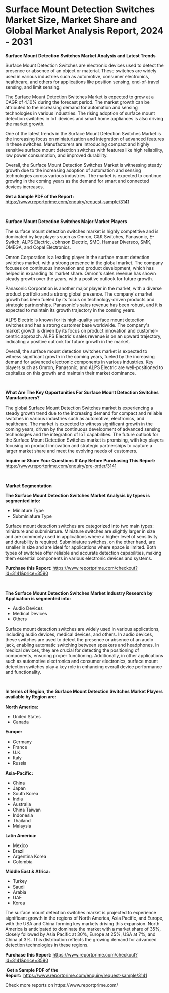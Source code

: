 <p><h1>Surface Mount Detection Switches Market Size, Market Share and Global Market Analysis Report, 2024 - 2031</h1></p><p><strong>Surface Mount Detection Switches Market Analysis and Latest Trends</strong></p>
<p><p>Surface Mount Detection Switches are electronic devices used to detect the presence or absence of an object or material. These switches are widely used in various industries such as automotive, consumer electronics, healthcare, and others for applications like position sensing, end-of-travel sensing, and limit sensing.</p><p>The Surface Mount Detection Switches Market is expected to grow at a CAGR of 4.10% during the forecast period. The market growth can be attributed to the increasing demand for automation and sensing technologies in various industries. The rising adoption of surface mount detection switches in IoT devices and smart home appliances is also driving the market growth.</p><p>One of the latest trends in the Surface Mount Detection Switches Market is the increasing focus on miniaturization and integration of advanced features in these switches. Manufacturers are introducing compact and highly sensitive surface mount detection switches with features like high reliability, low power consumption, and improved durability.</p><p>Overall, the Surface Mount Detection Switches Market is witnessing steady growth due to the increasing adoption of automation and sensing technologies across various industries. The market is expected to continue growing in the coming years as the demand for smart and connected devices increases.</p></p>
<p><strong>Get a Sample PDF of the Report:&nbsp;</strong> <a href="https://www.reportprime.com/enquiry/request-sample/3141">https://www.reportprime.com/enquiry/request-sample/3141</a></p>
<p>&nbsp;</p>
<p><strong>Surface Mount Detection Switches Major Market Players</strong></p>
<p><p>The surface mount detection switches market is highly competitive and is dominated by key players such as Omron, C&K Switches, Panasonic, E-Switch, ALPS Electric, Johnson Electric, SMC, Hamsar Diversco, SMK, OMEGA, and Copal Electronics.</p><p>Omron Corporation is a leading player in the surface mount detection switches market, with a strong presence in the global market. The company focuses on continuous innovation and product development, which has helped in expanding its market share. Omron's sales revenue has shown steady growth over the years, with a positive outlook for future growth.</p><p>Panasonic Corporation is another major player in the market, with a diverse product portfolio and a strong global presence. The company's market growth has been fueled by its focus on technology-driven products and strategic partnerships. Panasonic's sales revenue has been robust, and it is expected to maintain its growth trajectory in the coming years.</p><p>ALPS Electric is known for its high-quality surface mount detection switches and has a strong customer base worldwide. The company's market growth is driven by its focus on product innovation and customer-centric approach. ALPS Electric's sales revenue is on an upward trajectory, indicating a positive outlook for future growth in the market.</p><p>Overall, the surface mount detection switches market is expected to witness significant growth in the coming years, fueled by the increasing demand for advanced electronic components in various industries. Key players such as Omron, Panasonic, and ALPS Electric are well-positioned to capitalize on this growth and maintain their market dominance.</p></p>
<p>&nbsp;</p>
<p><strong>What Are The Key Opportunities For Surface Mount Detection Switches Manufacturers?</strong></p>
<p><p>The global Surface Mount Detection Switches market is experiencing a steady growth trend due to the increasing demand for compact and reliable switches in various industries such as automotive, electronics, and healthcare. The market is expected to witness significant growth in the coming years, driven by the continuous development of advanced sensing technologies and the integration of IoT capabilities. The future outlook for the Surface Mount Detection Switches market is promising, with key players focusing on product innovation and strategic partnerships to capture a larger market share and meet the evolving needs of customers.</p></p>
<p><strong>Inquire or Share Your Questions If Any Before Purchasing This Report:</strong> <a href="https://www.reportprime.com/enquiry/pre-order/3141">https://www.reportprime.com/enquiry/pre-order/3141</a></p>
<p>&nbsp;</p>
<p><strong>Market Segmentation</strong></p>
<p><strong>The Surface Mount Detection Switches Market Analysis by types is segmented into:</strong></p>
<p><ul><li>Miniature Type</li><li>Subminiature Type</li></ul></p>
<p><p>Surface mount detection switches are categorized into two main types: miniature and subminiature. Miniature switches are slightly larger in size and are commonly used in applications where a higher level of sensitivity and durability is required. Subminiature switches, on the other hand, are smaller in size and are ideal for applications where space is limited. Both types of switches offer reliable and accurate detection capabilities, making them essential components in various electronic devices and systems.</p></p>
<p><strong>Purchase this Report:&nbsp;</strong><a href="https://www.reportprime.com/checkout?id=3141&price=3590">https://www.reportprime.com/checkout?id=3141&price=3590</a></p>
<p>&nbsp;</p>
<p><strong>The Surface Mount Detection Switches Market Industry Research by Application is segmented into:</strong></p>
<p><ul><li>Audio Devices</li><li>Medical Devices</li><li>Others</li></ul></p>
<p><p>Surface mount detection switches are widely used in various applications, including audio devices, medical devices, and others. In audio devices, these switches are used to detect the presence or absence of an audio jack, enabling automatic switching between speakers and headphones. In medical devices, they are crucial for detecting the positioning of components, ensuring proper functioning. Additionally, in other applications such as automotive electronics and consumer electronics, surface mount detection switches play a key role in enhancing overall device performance and functionality.</p></p>
<p>&nbsp;</p>
<p><strong>In terms of Region, the Surface Mount Detection Switches Market Players available by Region are:</strong></p>
<p>
    <p> <strong> North America: </strong>
        <ul>
            <li>United States</li>
            <li>Canada</li>
        </ul>
        </p> 
    <p> <strong> Europe: </strong>
        <ul>
            <li>Germany</li>
            <li>France</li>
            <li>U.K.</li>
            <li>Italy</li>
            <li>Russia</li>
        </ul>
        </p> 
    <p> <strong> Asia-Pacific: </strong>
        <ul>
            <li>China</li>
            <li>Japan</li>
            <li>South Korea</li>
            <li>India</li>
            <li>Australia</li>
            <li>China Taiwan</li>
            <li>Indonesia</li>
            <li>Thailand</li>
            <li>Malaysia</li>
        </ul>
        </p> 
    <p> <strong> Latin America: </strong>
        <ul>
            <li>Mexico</li>
            <li>Brazil</li>
            <li>Argentina Korea</li>
            <li>Colombia</li>
        </ul>
        </p> 
    <p> <strong> Middle East & Africa: </strong>
        <ul>
            <li>Turkey</li>
            <li>Saudi</li>
            <li>Arabia</li>
            <li>UAE</li>
            <li>Korea</li>
        </ul>
    </p>
    </p>
<p><p>The surface mount detection switches market is projected to experience significant growth in the regions of North America, Asia Pacific, and Europe, with the USA and China forming key markets driving this expansion. North America is anticipated to dominate the market with a market share of 35%, closely followed by Asia Pacific at 30%, Europe at 25%, USA at 7%, and China at 3%. This distribution reflects the growing demand for advanced detection technologies in these regions.</p></p>
<p><strong>Purchase this Report: </strong><a href="https://www.reportprime.com/checkout?id=3141&price=3590">https://www.reportprime.com/checkout?id=3141&price=3590</a></p>
<p>&nbsp;<strong>Get a Sample PDF of the Report:&nbsp;&nbsp;</strong><a href="https://www.reportprime.com/enquiry/request-sample/3141">https://www.reportprime.com/enquiry/request-sample/3141</a></p>
<p><strong></strong></p>
<p>Check more reports on https://www.reportprime.com/</p>